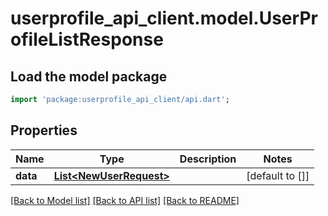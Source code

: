 # userprofile_api_client.model.UserProfileListResponse

## Load the model package
```dart
import 'package:userprofile_api_client/api.dart';
```

## Properties
Name | Type | Description | Notes
------------ | ------------- | ------------- | -------------
**data** | [**List&lt;NewUserRequest&gt;**](NewUserRequest.md) |  | [default to []]

[[Back to Model list]](../README.md#documentation-for-models) [[Back to API list]](../README.md#documentation-for-api-endpoints) [[Back to README]](../README.md)


